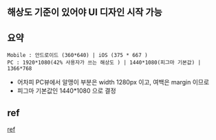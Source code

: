 

## 해상도 기준이 있어야 UI 디자인 시작 가능


## 요약
```
Mobile : 안드로이드 (360*640) | iOS (375 * 667 )
PC : 1920*1080(42% 사용자가 쓰는 해상도 ) | 1440*1080(피그마 기본값) | 1366*768
```
- 어차피 PC뷰에서 알맹이 부분은 width 1280px 이고, 여백은  margin 이므로 
- 피그마 기본값인 1440*1080 으로 결정   
## ref

[ref](https://brunch.co.kr/@plusx/6)